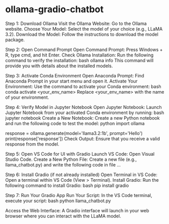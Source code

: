 # ollama-gradio-chatbot

Step 1: Download Ollama
Visit the Ollama Website: Go to the Ollama website.
Choose Your Model: Select the model of your choice (e.g., LLaMA 3.2).
Download the Model: Follow the instructions to download the model package.


Step 2: Open Command Prompt
Open Command Prompt: Press Windows + R, type cmd, and hit Enter.
Check Ollama Installation: Run the following command to verify the installation:
bash
ollama info
This command will provide you with details about the installed models.


Step 3: Activate Conda Environment
Open Anaconda Prompt: Find Anaconda Prompt in your start menu and open it.
Activate Your Environment: Use the command to activate your Conda environment:
bash
conda activate <your_env_name>
Replace <your_env_name> with the name of your environment.


Step 4: Verify Model in Jupyter Notebook
Open Jupyter Notebook: Launch Jupyter Notebook from your activated Conda environment by running:
bash
jupyter notebook
Create a New Notebook: Create a new Python notebook and run the following code to test the model:
python
import ollama

response = ollama.generate(model='llama3.2:1b', prompt='Hello')
print(response['response'])
Check Output: Ensure that you receive a valid response from the model.


Step 5: Open VS Code for UI with Gradio
Launch VS Code: Open Visual Studio Code.
Create a New Python File: Create a new file (e.g., llama_chatbot.py) and write the following code in file ...

Step 6: Install Gradio (if not already installed)
Open Terminal in VS Code: Open a terminal within VS Code (View > Terminal).
Install Gradio: Run the following command to install Gradio:
bash
pip install gradio


Step 7: Run Your Gradio App
Run Your Script: In the VS Code terminal, execute your script:
bash
python llama_chatbot.py

Access the Web Interface: A Gradio interface will launch in your web browser where you can interact with the LLaMA model.
